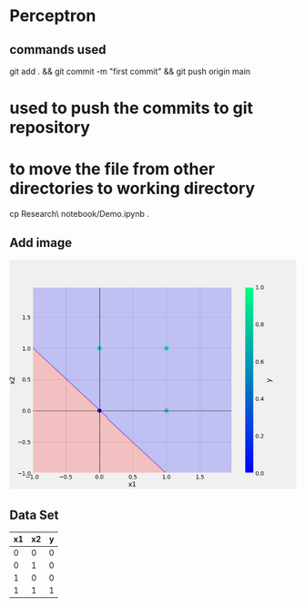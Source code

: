 # Perceptron

## commands used
git add . && git commit -m "first commit" && git push origin main 
# used to push the commits to git repository ##  

# to move the file from other directories to working directory 
cp Research\ notebook/Demo.ipynb .

## Add image
![GitHub Logo](plots/or.png)

## Data Set
x1 | x2 | y
-|-|-|
0|0|0|
0|1|0
1|0|0
1|1|1
